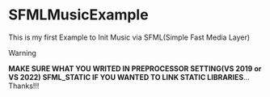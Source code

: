 # SFMLMusicExample
This is my first Example to Init Music via SFML(Simple Fast Media Layer)

> [!WARNING]
> **MAKE SURE WHAT YOU WRITED IN PREPROCESSOR SETTING(VS 2019 or VS 2022) SFML_STATIC IF YOU WANTED TO LINK STATIC LIBRARIES**... Thanks!!!
